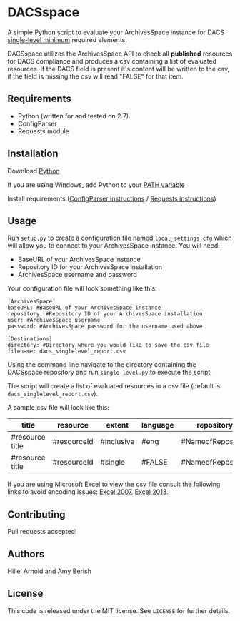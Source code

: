 # DACSspace

A simple Python script to evaluate your ArchivesSpace instance for DACS [single-level minimum](http://www2.archivists.org/standards/DACS/part_I/chapter_1) required elements. 

DACSspace utilizes the ArchivesSpace API to check all **published** resources for DACS compliance and produces a csv containing a list of evaluated resources. If the DACS field is present it's content will be written to the csv, if the field is missing the csv will read "FALSE" for that item.

## Requirements

*   Python (written for and tested on 2.7).
*   ConfigParser
*   Requests module

## Installation

Download [Python](https://www.python.org/downloads/)

If you are using Windows, add Python to your [PATH variable](https://docs.python.org/2/using/windows.html)

Install requirements ([ConfigParser instructions](https://docs.python.org/2/library/configparser.html) /  [Requests instructions](http://docs.python-requests.org/en/master/user/install/))

## Usage

Run `setup.py` to create a configuration file named `local_settings.cfg` which will allow you to connect to your ArchivesSpace instance. You will need:
* BaseURL of your ArchivesSpace instance
* Repository ID for your ArchivesSpace installation
* ArchivesSpace username and password

Your configuration file will look something like this:
```
[ArchivesSpace]
baseURL: #BaseURL of your ArchivesSpace instance
repository: #Repository ID of your ArchivesSpace installation
user: #ArchivesSpace username
password: #ArchivesSpace password for the username used above

[Destinations]
directory: #Directory where you would like to save the csv file
filename: dacs_singlelevel_report.csv
```

Using the command line navigate to the directory containing the DACSspace repository and run `single-level.py` to execute the script.

The script will create a list of evaluated resources in a csv file (default is `dacs_singlelevel_report.csv`).

A sample csv file will look like this:

| title  | resource |extent  | language | repository | creator | scopecontent | accessrestrict
| ---|---| ---|----| ---| --- | --- | ---- |
| #resource title     | #resourceId | #inclusive| #eng | #NameofRepository | #FALSE | #scopecontent| #accessrestrict
| #resource title     | #resourceId | #single | #FALSE | #NameofRepository | #creator | #FALSE| #FALSE

If you are using Microsoft Excel to view the csv file consult the following links to avoid encoding issues: [Excel 2007](https://www.itg.ias.edu/content/how-import-csv-file-uses-utf-8-character-encoding-0), [Excel 2013](https://www.itg.ias.edu/node/985).

## Contributing

Pull requests accepted!

## Authors

Hillel Arnold and Amy Berish

## License

This code is released under the MIT license. See `LICENSE` for further details.